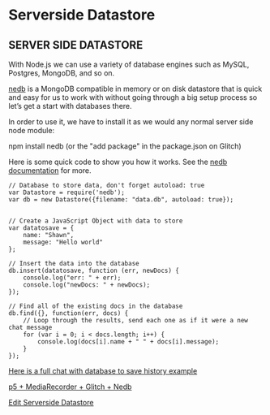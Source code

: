 # Serverside Datastore

## SERVER SIDE DATASTORE

With Node.js we can use a variety of database engines such as MySQL, Postgres, MongoDB, and so on.

[nedb](https://www.npmjs.com/package/nedb) is a MongoDB compatible in memory or on disk datastore that is quick and easy for us to work with without going through a big setup process so let’s get a start with databases there.

In order to use it, we have to install it as we would any normal server side node module:

npm install nedb
(or the "add package" in the package.json on Glitch)

Here is some quick code to show you how it works. See the [nedb documentation](https://www.npmjs.com/package/nedb) for more.

    // Database to store data, don't forget autoload: true
    var Datastore = require('nedb');
    var db = new Datastore({filename: "data.db", autoload: true});


    // Create a JavaScript Object with data to store
    var datatosave = {
    	name: "Shawn",
    	message: "Hello world"
    };

    // Insert the data into the database
    db.insert(datatosave, function (err, newDocs) {
    	console.log("err: " + err);
    	console.log("newDocs: " + newDocs);
    });

    // Find all of the existing docs in the database
    db.find({}, function(err, docs) {
    	// Loop through the results, send each one as if it were a new chat message
    	for (var i = 0; i < docs.length; i++) {
    		console.log(docs[i].name + " " + docs[i].message);
    	}
    });

[Here is a full chat with database to save history example](https://itp.nyu.edu/~sve204/liveweb_spring2023/nedb.zip)

[p5 + MediaRecorder + Glitch + Nedb](https://glitch.com/~p5-mediarecorder-store-files-nedb)

[Edit Serverside Datastore](https://itp.nyu.edu/classes/liveweb-fall2023/wp-admin/post.php?post=4860&action=edit)
